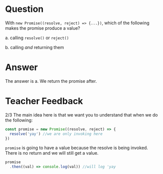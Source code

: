 # Question
With `new Promise((resolve, reject) => {...})`, which of the following makes the promise produce a value?

a. calling `resolve()` or `reject()`

b. calling *and* returning them

# Answer
The answer is a. We return the promise after.

# Teacher Feedback
2/3
The main idea here is that we want you to understand that when we do the following:

```js
const promise = new Promise((resolve, reject) => {
  resolve('yay') //we are only invoking here
})
```

`promise` is going to have a value because the resolve is being invoked. There is no return and we will still get a value.

```js
promise
  .then((val) => console.log(val)) //will log 'yay
```